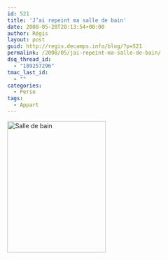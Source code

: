 ```yaml
---
id: 521
title: 'J’ai repeint ma salle de bain'
date: 2008-05-20T20:13:54+00:00
author: Régis
layout: post
guid: http://regis.decamps.info/blog/?p=521
permalink: /2008/05/jai-repeint-ma-salle-de-bain/
dsq_thread_id:
  - "189257296"
tmac_last_id:
  - ""
categories:
  - Perso
tags:
  - Appart
---
```

[<img src="http://regis.decamps.info/blog/wp-content/uploads/2008/05/img_1749-225x300.jpg" alt="Salle de bain" title="Salle de bain" width="225" height="300" class="alignnone size-medium wp-image-522" srcset="http://regis.decamps.info/blog/wp-content/uploads/2008/05/img_1749-225x300.jpg 225w, http://regis.decamps.info/blog/wp-content/uploads/2008/05/img_1749.jpg 1536w" sizes="(max-width: 225px) 100vw, 225px" />](http://regis.decamps.info/blog/wp-content/uploads/2008/05/img_1749.jpg)
